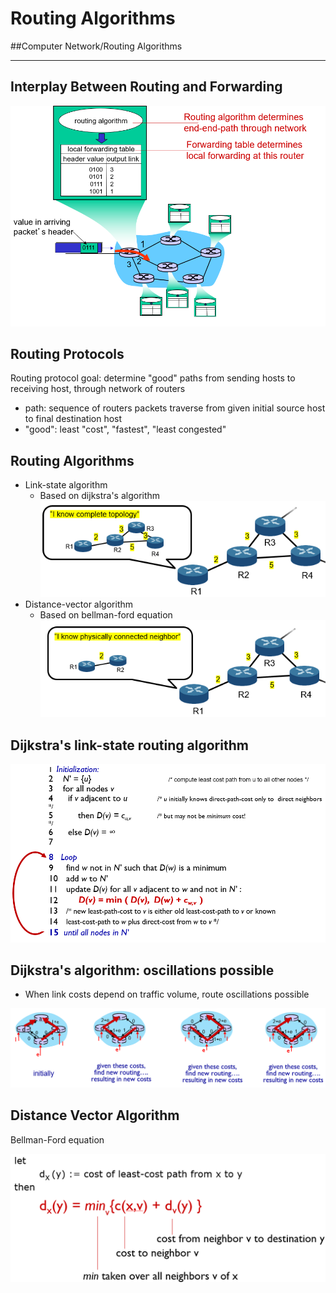 # Routing Algorithms
##Computer Network/Routing Algorithms

---
##  Interplay Between Routing and Forwarding

![](./img/ra_1.PNG)

## Routing Protocols
Routing protocol goal: determine "good" paths from sending hosts to receiving host, through network of routers
- path: sequence of routers packets traverse from given initial source host to final destination host
- "good": least "cost", "fastest", "least congested"

## Routing Algorithms

- Link-state algorithm
    - Based on dijkstra's algorithm
    ![](./img/ra_2.PNG)
- Distance-vector algorithm
    - Based on bellman-ford equation
     ![](./img/ra_3.PNG)

## Dijkstra's link-state routing algorithm

![](./img/ra_6.PNG)

## Dijkstra's algorithm: oscillations possible
- When link costs depend on traffic volume, route oscillations possible

![](./img/ra_4.PNG)

## Distance Vector Algorithm
Bellman-Ford equation

![](./img/ra_5.PNG)

